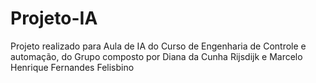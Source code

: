# Projeto-IA
Projeto realizado para Aula de IA do Curso de Engenharia de Controle e automação, do Grupo composto por Diana da Cunha Rijsdijk e Marcelo Henrique Fernandes Felisbino
